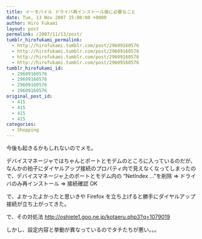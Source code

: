 ```yaml
---
title: イーモバイル ドライバ再インストール後に必要なこと
date: Tue, 13 Nov 2007 15:00:00 +0000
author: Hiro Fukami
layout: post
permalink: /2007/11/13/post/
tumblr_hirofukami_permalink:
  - http://hirofukami.tumblr.com/post/29609160576
  - http://hirofukami.tumblr.com/post/29609160576
  - http://hirofukami.tumblr.com/post/29609160576
  - http://hirofukami.tumblr.com/post/29609160576
tumblr_hirofukami_id:
  - 29609160576
  - 29609160576
  - 29609160576
  - 29609160576
original_post_id:
  - 415
  - 415
  - 415
  - 415
categories:
  - Shopping
---
```

<div class="section">
  <p>
    今後も起きるかもしれないのでメモ。
  </p>
  
  <p>
    デバイスマネージャではちゃんとポートとモデムのところに入っているのだが、なんかの拍子にダイヤルアップ接続のプロパティ内で見えなくなってしまったので、デバイスマネージャ上のポートとモデム内の &#8220;NetIndex &#8230;&#8221;を削除 => ドライバのみ再インストール => 接続確認 OK
  </p>
  
  <p>
    で、よかったよかったと思いきや Firefox を立ち上げると勝手にダイヤルアップ接続が立ち上がってきた。
  </p>
  
  <p>
    で、その対処法 <a href="http://oshiete1.goo.ne.jp/kotaeru.php3?q=1079019" target="_blank"><a href="http://oshiete1.goo.ne.jp/kotaeru.php3?q=1079019" target="_blank">http://oshiete1.goo.ne.jp/kotaeru.php3?q=1079019</a></a>
  </p>
  
  <p>
    しかし、設定内容と挙動が異なっているのでタチたちが悪い。。。
  </p>
</div>